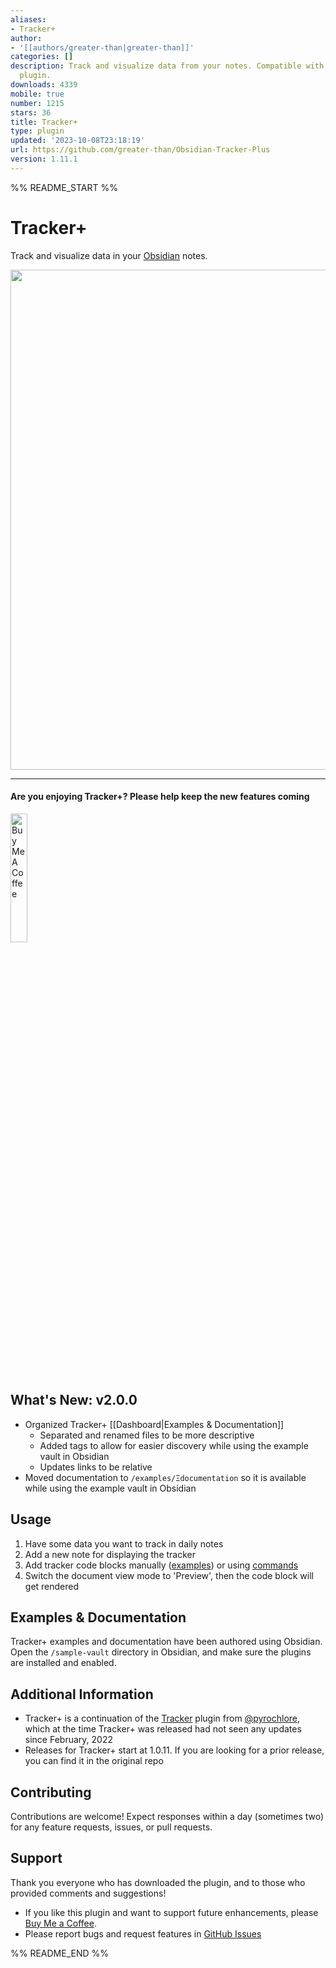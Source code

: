 ```yaml
---
aliases:
- Tracker+
author:
- '[[authors/greater-than|greater-than]]'
categories: []
description: Track and visualize data from your notes. Compatible with original Tracker
  plugin.
downloads: 4339
mobile: true
number: 1215
stars: 36
title: Tracker+
type: plugin
updated: '2023-10-08T23:18:19'
url: https://github.com/greater-than/Obsidian-Tracker-Plus
version: 1.11.1
---
```


%% README_START %%

# Tracker+

Track and visualize data in your [Obsidian](https://obsidian.md/) notes.

<img src="https://raw.githubusercontent.com/greater-than/Obsidian-Tracker-Plus/HEAD/sample-vault/Ξdocumentation/images/screenshot_v1.9.png" width="800">

---

#### Are you enjoying Tracker+? Please help keep the new features coming

<a href="https://www.buymeacoffee.com/gr8rthan" target="_blank"><img src="https://raw.githubusercontent.com/greater-than/Obsidian-Tracker-Plus/HEAD/sample-vault/Ξdocumentation/images/bmc/buttons/violet-button.png" alt="Buy Me A Coffee" height="23%" width="23%"></a>

## What's New: v2.0.0

- Organized Tracker+ [[Dashboard|Examples & Documentation]]
  - Separated and renamed files to be more descriptive
  - Added tags to allow for easier discovery while using the example vault in Obsidian
  - Updates links to be relative
- Moved documentation to `/examples/Ξdocumentation` so it is available while using the example vault in Obsidian

## Usage

1. Have some data you want to track in daily notes
2. Add a new note for displaying the tracker
3. Add tracker code blocks manually ([examples](https://github.com/greater-than/Obsidian-Tracker-Plus/blob/main/examples)) or using [commands](./sample-vault/Ξdocumentation/Commands.md)
4. Switch the document view mode to 'Preview', then the code block will get rendered

## Examples & Documentation

Tracker+ examples and documentation have been authored using Obsidian. Open the `/sample-vault` directory in Obsidian, and make sure the plugins are installed and enabled.

## Additional Information

- Tracker+ is a continuation of the [Tracker](https://github.com/pyrochlore/obsidian-tracker) plugin from [@pyrochlore](https://github.com/pyrochlore), which at the time Tracker+ was released had not seen any updates since February, 2022
- Releases for Tracker+ start at 1.0.11. If you are looking for a prior release, you can find it in the original repo

## Contributing

Contributions are welcome! Expect responses within a day (sometimes two) for any feature requests, issues, or pull requests.

## Support

Thank you everyone who has downloaded the plugin, and to those who provided comments and suggestions!

- If you like this plugin and want to support future enhancements, please [Buy Me a Coffee](https://www.buymeacoffee.com/gr8rthan).
- Please report bugs and request features in [GitHub Issues](https://github.com/greater-than/Obsidian-Tracker-Plus/issues)


%% README_END %%